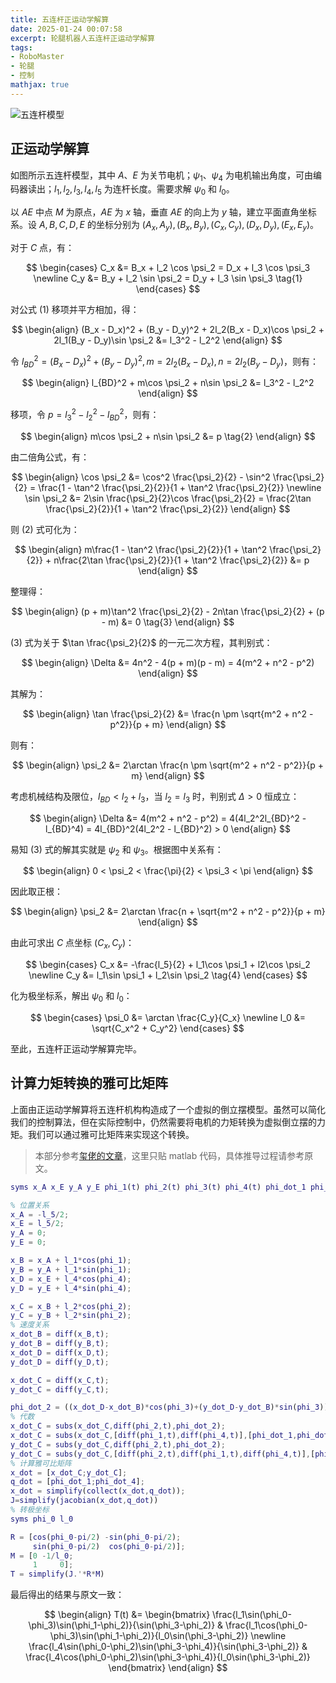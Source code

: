```yaml
---
title: 五连杆正运动学解算
date: 2025-01-24 00:07:58
excerpt: 轮腿机器人五连杆正运动学解算
tags:
- RoboMaster
- 轮腿
- 控制
mathjax: true
---
```


![五连杆模型](https://images.null-qwerty.work/blog/五连杆.png)

## 正运动学解算

如图所示五连杆模型，其中 $A$、$E$ 为关节电机；$\psi_1$、$\psi_4$ 为电机输出角度，可由编码器读出；$l_1, l_2, l_3, l_4, l_5$ 为连杆长度。需要求解 $\psi_0$ 和 $l_0$。

以 $AE$ 中点 $M$ 为原点，$AE$ 为 $x$ 轴，垂直 $AE$ 的向上为 $y$ 轴，建立平面直角坐标系。设 $A,B,C,D,E$ 的坐标分别为 $(A_x, A_y), (B_x, B_y), (C_x, C_y), (D_x, D_y), (E_x, E_y)$。

对于 $C$ 点，有：

$$
\begin{cases}
C_x &= B_x + l_2 \cos \psi_2 = D_x + l_3 \cos \psi_3 \newline
C_y &= B_y + l_2 \sin \psi_2 = D_y + l_3 \sin \psi_3 \tag{1}
\end{cases}
$$

对公式 $(1)$ 移项并平方相加，得：

$$
\begin{align}
(B_x - D_x)^2 + (B_y - D_y)^2 + 2l_2(B_x - D_x)\cos \psi_2 + 2l_1(B_y - D_y)\sin \psi_2 &= l_3^2 - l_2^2
\end{align}
$$

令 $l_{BD}^2 = (B_x - D_x)^2 + (B_y - D_y)^2,m = 2l_2(B_x - D_x),n = 2l_2(B_y - D_y)$，则有：

$$
\begin{align}
l_{BD}^2 + m\cos \psi_2 + n\sin \psi_2 &= l_3^2 - l_2^2 
\end{align}
$$

移项，令 $p = l_3^2 - l_2^2 - l_{BD}^2$，则有：

$$
\begin{align}
m\cos \psi_2 + n\sin \psi_2 &= p \tag{2}
\end{align}
$$

由二倍角公式，有：

$$
\begin{align}
\cos \psi_2 &= \cos^2 \frac{\psi_2}{2} - \sin^2 \frac{\psi_2}{2} = \frac{1 - \tan^2 \frac{\psi_2}{2}}{1 + \tan^2 \frac{\psi_2}{2}} \newline
\sin \psi_2 &= 2\sin \frac{\psi_2}{2}\cos \frac{\psi_2}{2} = \frac{2\tan \frac{\psi_2}{2}}{1 + \tan^2 \frac{\psi_2}{2}}
\end{align}
$$

则 $(2)$ 式可化为：

$$
\begin{align}
m\frac{1 - \tan^2 \frac{\psi_2}{2}}{1 + \tan^2 \frac{\psi_2}{2}} + n\frac{2\tan \frac{\psi_2}{2}}{1 + \tan^2 \frac{\psi_2}{2}} &= p
\end{align}
$$

整理得：

$$
\begin{align}
(p + m)\tan^2 \frac{\psi_2}{2} - 2n\tan \frac{\psi_2}{2} + (p - m) &= 0 \tag{3}
\end{align}
$$

$(3)$ 式为关于 $\tan \frac{\psi_2}{2}$ 的一元二次方程，其判别式：

$$
\begin{align}
\Delta &= 4n^2 - 4(p + m)(p - m) = 4(m^2 + n^2 - p^2)
\end{align}
$$

其解为：

$$
\begin{align}
\tan \frac{\psi_2}{2} &= \frac{n \pm \sqrt{m^2 + n^2 - p^2}}{p + m}
\end{align}
$$

则有：

$$
\begin{align}
\psi_2 &= 2\arctan \frac{n \pm \sqrt{m^2 + n^2 - p^2}}{p + m}
\end{align}
$$

考虑机械结构及限位，$l_{BD} < l_2 + l_3$，当 $l_2 = l_3$ 时，判别式 $\Delta > 0$ 恒成立：

$$
\begin{align}
\Delta &= 4(m^2 + n^2 - p^2) = 4(4l_2^2l_{BD}^2 - l_{BD}^4) = 4l_{BD}^2(4l_2^2 - l_{BD}^2) > 0
\end{align}
$$

易知 $(3)$ 式的解其实就是 $\psi_2$ 和 $\psi_3$。根据图中关系有：

$$
\begin{align}
0 < \psi_2 < \frac{\pi}{2} < \psi_3 < \pi
\end{align}
$$

因此取正根：

$$
\begin{align}
\psi_2 &= 2\arctan \frac{n + \sqrt{m^2 + n^2 - p^2}}{p + m}
\end{align}
$$

由此可求出 $C$ 点坐标 $(C_x, C_y)$：

$$
\begin{cases}
C_x &= -\frac{l_5}{2} + l_1\cos \psi_1 + l2\cos \psi_2 \newline 
C_y &= l_1\sin \psi_1 + l_2\sin \psi_2 \tag{4}
\end{cases}
$$

化为极坐标系，解出 $\psi_0$ 和 $l_0$：

$$
\begin{cases}
\psi_0 &= \arctan \frac{C_y}{C_x} \newline
l_0 &= \sqrt{C_x^2 + C_y^2}
\end{cases}
$$

至此，五连杆正运动学解算完毕。

## 计算力矩转换的雅可比矩阵

上面由正运动学解算将五连杆机构构造成了一个虚拟的倒立摆模型。虽然可以简化我们的控制算法，但在实际控制中，仍然需要将电机的力矩转换为虚拟倒立摆的力矩。我们可以通过雅可比矩阵来实现这个转换。

> 本部分参考[玺佬的文章](https://zhuanlan.zhihu.com/p/613007726)，这里只贴 matlab 代码，具体推导过程请参考原文。

```matlab
syms x_A x_E y_A y_E phi_1(t) phi_2(t) phi_3(t) phi_4(t) phi_dot_1 phi_dot_4 l_1 l_2 l_3 l_4 l_5

% 位置关系
x_A = -l_5/2;
x_E = l_5/2;
y_A = 0;
y_E = 0;

x_B = x_A + l_1*cos(phi_1);
y_B = y_A + l_1*sin(phi_1);
x_D = x_E + l_4*cos(phi_4);
y_D = y_E + l_4*sin(phi_4);

x_C = x_B + l_2*cos(phi_2);
y_C = y_B + l_2*sin(phi_2);
% 速度关系
x_dot_B = diff(x_B,t);
y_dot_B = diff(y_B,t);
x_dot_D = diff(x_D,t);
y_dot_D = diff(y_D,t);

x_dot_C = diff(x_C,t);
y_dot_C = diff(y_C,t);

phi_dot_2 = ((x_dot_D-x_dot_B)*cos(phi_3)+(y_dot_D-y_dot_B)*sin(phi_3))/l_2/sin(phi_3-phi_2);
% 代数
x_dot_C = subs(x_dot_C,diff(phi_2,t),phi_dot_2);
x_dot_C = subs(x_dot_C,[diff(phi_1,t),diff(phi_4,t)],[phi_dot_1,phi_dot_4]);
y_dot_C = subs(y_dot_C,diff(phi_2,t),phi_dot_2);
y_dot_C = subs(y_dot_C,[diff(phi_2,t),diff(phi_1,t),diff(phi_4,t)],[phi_dot_2,phi_dot_1,phi_dot_4]);
% 计算雅可比矩阵
x_dot = [x_dot_C;y_dot_C];
q_dot = [phi_dot_1;phi_dot_4];
x_dot = simplify(collect(x_dot,q_dot));
J=simplify(jacobian(x_dot,q_dot))
% 转极坐标
syms phi_0 l_0

R = [cos(phi_0-pi/2) -sin(phi_0-pi/2);
     sin(phi_0-pi/2)  cos(phi_0-pi/2)];
M = [0 -1/l_0;
     1     0];
T = simplify(J.'*R*M)
```

最后得出的结果与原文一致：

$$
\begin{align}
T(t) &= \begin{bmatrix}
\frac{l_1\sin(\phi_0-\phi_3)\sin(\phi_1-\phi_2)}{\sin(\phi_3-\phi_2)} & \frac{l_1\cos(\phi_0-\phi_3)\sin(\phi_1-\phi_2)}{l_0\sin(\phi_3-\phi_2)} \newline
\frac{l_4\sin(\phi_0-\phi_2)\sin(\phi_3-\phi_4)}{\sin(\phi_3-\phi_2)} & \frac{l_4\cos(\phi_0-\phi_2)\sin(\phi_3-\phi_4)}{l_0\sin(\phi_3-\phi_2)}
\end{bmatrix}
\end{align}
$$